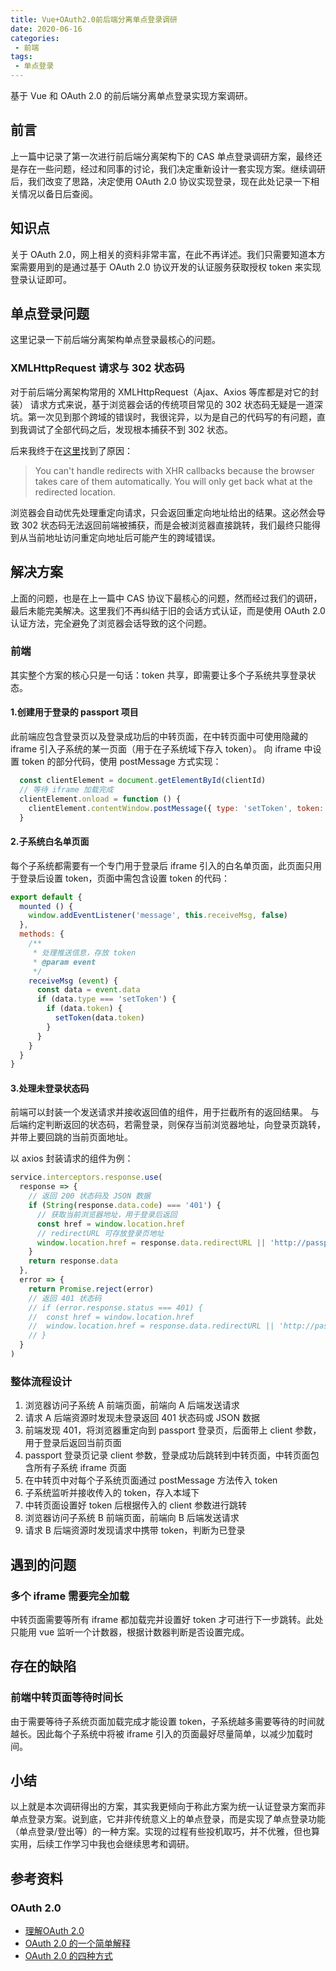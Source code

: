 ```yaml
---
title: Vue+OAuth2.0前后端分离单点登录调研
date: 2020-06-16
categories:
 - 前端
tags:
 - 单点登录
---
```

基于 Vue 和 OAuth 2.0 的前后端分离单点登录实现方案调研。
<!-- more -->
## 前言
上一篇中记录了第一次进行前后端分离架构下的 CAS 单点登录调研方案，最终还是存在一些问题，经过和同事的讨论，我们决定重新设计一套实现方案。继续调研后，我们改变了思路，决定使用 OAuth 2.0 协议实现登录，现在此处记录一下相关情况以备日后查阅。

## 知识点
关于 OAuth 2.0，网上相关的资料非常丰富，在此不再详述。我们只需要知道本方案需要用到的是通过基于 OAuth 2.0 协议开发的认证服务获取授权 token 来实现登录认证即可。

## 单点登录问题
这里记录一下前后端分离架构单点登录最核心的问题。
### XMLHttpRequest 请求与 302 状态码
对于前后端分离架构常用的 XMLHttpRequest（Ajax、Axios 等库都是对它的封装） 请求方式来说，基于浏览器会话的传统项目常见的 302 状态码无疑是一道深坑。第一次见到那个跨域的错误时，我很诧异，以为是自己的代码写的有问题，直到我调试了全部代码之后，发现根本捕获不到 302 状态。

后来我终于在[这里](https://stackoverflow.com/questions/15996779/cannot-handle-302-redirect-in-ajax-and-why/15996968#15996968)找到了原因：

> You can't handle redirects with XHR callbacks because the browser takes care of them automatically. You will only get back what at the redirected location.

浏览器会自动优先处理重定向请求，只会返回重定向地址给出的结果。这必然会导致 302 状态码无法返回前端被捕获，而是会被浏览器直接跳转，我们最终只能得到从当前地址访问重定向地址后可能产生的跨域错误。

## 解决方案
上面的问题，也是在上一篇中 CAS 协议下最核心的问题，然而经过我们的调研，最后未能完美解决。这里我们不再纠结于旧的会话方式认证，而是使用 OAuth 2.0 认证方法，完全避免了浏览器会话导致的这个问题。
### 前端
其实整个方案的核心只是一句话：token 共享，即需要让多个子系统共享登录状态。
#### 1.创建用于登录的 passport 项目
此前端应包含登录页以及登录成功后的中转页面，在中转页面中可使用隐藏的 iframe 引入子系统的某一页面（用于在子系统域下存入 token）。
向 iframe 中设置 token 的部分代码，使用 postMessage 方式实现：
```javascript
  const clientElement = document.getElementById(clientId)
  // 等待 iframe 加载完成
  clientElement.onload = function () {
    clientElement.contentWindow.postMessage({ type: 'setToken', token: getToken() }, '*')
  }
```

#### 2.子系统白名单页面
每个子系统都需要有一个专门用于登录后 iframe 引入的白名单页面，此页面只用于登录后设置 token，页面中需包含设置 token 的代码：
```javascript
export default {
  mounted () {
    window.addEventListener('message', this.receiveMsg, false)
  },
  methods: {
    /**
     * 处理推送信息，存放 token
     * @param event
     */
    receiveMsg (event) {
      const data = event.data
      if (data.type === 'setToken') {
        if (data.token) {
          setToken(data.token)
        }
      }
    }
  }
}
```

#### 3.处理未登录状态码
前端可以封装一个发送请求并接收返回值的组件，用于拦截所有的返回结果。
与后端约定判断返回的状态码，若需登录，则保存当前浏览器地址，向登录页跳转，并带上要回跳的当前页面地址。

以 axios 封装请求的组件为例：
```javascript
service.interceptors.response.use(
  response => {
    // 返回 200 状态码及 JSON 数据
    if (String(response.data.code) === '401') {
      // 获取当前浏览器地址，用于登录后返回
      const href = window.location.href
      // redirectURL 可存放登录页地址
      window.location.href = response.data.redirectURL || 'http://passport.server.com:8080/#/login' + '?client=' + encodeURIComponent(href)
    }
    return response.data
  },
  error => {
    return Promise.reject(error)
    // 返回 401 状态码
    // if (error.response.status === 401) {
    //  const href = window.location.href
    //  window.location.href = response.data.redirectURL || 'http://passport.server.com:8080/#/login' + '?client=' + encodeURIComponent(href)
    // }
  }
)
```

### 整体流程设计

1. 浏览器访问子系统 A 前端页面，前端向 A 后端发送请求
2. 请求 A 后端资源时发现未登录返回 401 状态码或 JSON 数据
3. 前端发现 401，将浏览器重定向到 passport 登录页，后面带上 client 参数，用于登录后返回当前页面
4. passport 登录页记录 client 参数，登录成功后跳转到中转页面，中转页面包含所有子系统 iframe 页面
5. 在中转页中对每个子系统页面通过 postMessage 方法传入 token
6. 子系统监听并接收传入的 token，存入本域下
7. 中转页面设置好 token 后根据传入的 client 参数进行跳转
8. 浏览器访问子系统 B 前端页面，前端向 B 后端发送请求
9. 请求 B 后端资源时发现请求中携带 token，判断为已登录

## 遇到的问题
### 多个 iframe 需要完全加载
中转页面需要等所有 iframe 都加载完并设置好 token 才可进行下一步跳转。此处只能用 vue 监听一个计数器，根据计数器判断是否设置完成。

## 存在的缺陷
### 前端中转页面等待时间长
由于需要等待子系统页面加载完成才能设置 token，子系统越多需要等待的时间就越长。因此每个子系统中将被 iframe 引入的页面最好尽量简单，以减少加载时间。

## 小结
以上就是本次调研得出的方案，其实我更倾向于称此方案为统一认证登录方案而非单点登录方案。说到底，它并非传统意义上的单点登录，而是实现了单点登录功能（单点登录/登出等）的一种方案。实现的过程有些投机取巧，并不优雅，但也算实用，后续工作学习中我也会继续思考和调研。

## 参考资料
### OAuth 2.0
- [理解OAuth 2.0](http://www.ruanyifeng.com/blog/2014/05/oauth_2_0.html)
- [OAuth 2.0 的一个简单解释](http://www.ruanyifeng.com/blog/2019/04/oauth_design.html)
- [OAuth 2.0 的四种方式](http://www.ruanyifeng.com/blog/2019/04/oauth-grant-types.html)
